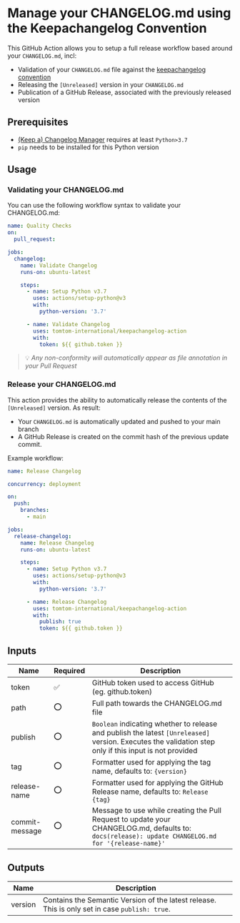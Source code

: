 <!--
Copyright (C) 2020-2022, TomTom (http://tomtom.com).

Licensed under the Apache License, Version 2.0 (the "License");
you may not use this file except in compliance with the License.
You may obtain a copy of the License at

   http://www.apache.org/licenses/LICENSE-2.0

Unless required by applicable law or agreed to in writing, software
distributed under the License is distributed on an "AS IS" BASIS,
WITHOUT WARRANTIES OR CONDITIONS OF ANY KIND, either express or implied.
See the License for the specific language governing permissions and
limitations under the License.
-->

# Manage your CHANGELOG.md using the Keepachangelog Convention

This GitHub Action allows you to setup a full release workflow based around your `CHANGELOG.md`, incl:

- Validation of your `CHANGELOG.md` file against the [keepachangelog convention]
- Releasing the `[Unreleased]` version in your `CHANGELOG.md`
- Publication of a GitHub Release, associated with the previously released version

## Prerequisites

* [(Keep a) Changelog Manager] requires at least `Python>3.7`
* `pip` needs to be installed for this Python version 

## Usage

### Validating your CHANGELOG.md

You can use the following workflow syntax to validate your CHANGELOG.md:

```yml
name: Quality Checks
on:
  pull_request:

jobs:
  changelog:
    name: Validate Changelog
    runs-on: ubuntu-latest

    steps:
      - name: Setup Python v3.7
        uses: actions/setup-python@v3
        with:
          python-version: '3.7'

      - name: Validate Changelog
        uses: tomtom-international/keepachangelog-action
        with:
          token: ${{ github.token }}
```

> :bulb: *Any non-conformity will automatically appear as file annotation in your Pull Request*


### Release your CHANGELOG.md

This action provides the ability to automatically release the contents of the `[Unreleased]` version.
As result:
- Your `CHANGELOG.md` is automatically updated and pushed to your main branch
- A GitHub Release is created on the commit hash of the previous update commit.

Example workflow:

```yml
name: Release Changelog

concurrency: deployment

on:
  push:
    branches:
      - main

jobs:
  release-changelog:
    name: Release Changelog
    runs-on: ubuntu-latest

    steps:
      - name: Setup Python v3.7
        uses: actions/setup-python@v3
        with:
          python-version: '3.7'

      - name: Release Changelog
        uses: tomtom-international/keepachangelog-action
        with:
          publish: true
          token: ${{ github.token }}
```

## Inputs

| Name | Required | Description |
| --- | --- | --- |
| token | :white_check_mark: | GitHub token used to access GitHub (eg. github.token) |
| path | :o: | Full path towards the CHANGELOG.md file |
| publish | :o: | `Boolean` indicating whether to release and publish the latest `[Unreleased]` version. Executes the validation step only if this input is not provided |
| tag | :o: | Formatter used for applying the tag name, defaults to: `{version}`
| release-name | :o: | Formatter used for applying the GitHub Release name, defaults to: `Release {tag}`
| commit-message | :o: | Message to use while creating the Pull Request to update your CHANGELOG.md, defaults to: `docs(release): update CHANGELOG.md for '{release-name}'`

## Outputs

| Name | Description |
| --- | --- |
| version | Contains the Semantic Version of the latest release. This is only set in case `publish: true`. |


[keepachangelog convention]: http://keepachangelog.com/
[(Keep a) Changelog Manager]: https://pypi.org/project/keepachangelog-manager/
